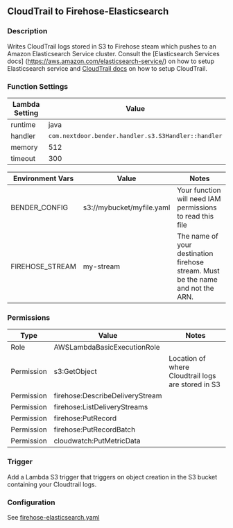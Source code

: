 ## CloudTrail to Firehose-Elasticsearch

### Description

Writes CloudTrail logs stored in S3 to Firehose steam which pushes to an Amazon
Elasticsearch Service cluster. Consult the [Elasticsearch Services docs]
(https://aws.amazon.com/elasticsearch-service/) on how to setup Elasticsearch
service and [CloudTrail docs](https://docs.aws.amazon.com/console/awscloudtrail/)
on how to setup CloudTrail.


### Function Settings


| Lambda Setting | Value                                                      |
| -------------- | ---------------------------------------------------------- |
| runtime        | java                                                       |
| handler        | `com.nextdoor.bender.handler.s3.S3Handler::handler`        |
| memory         | 512                                                        |
| timeout        | 300                                                        |

| Environment Vars | Value                     | Notes                        |
| ---------------- | ------------------------- | ---------------------------- |
| BENDER_CONFIG    | s3://mybucket/myfile.yaml | Your function will need IAM permissions to read this file |
| FIREHOSE_STREAM  | my-stream                 | The name of your destination firehose stream. Must be the name and not the ARN. |

### Permissions

| Type             | Value                           | Notes                  |
| ---------------- | ------------------------------- |----------------------- |
| Role             | AWSLambdaBasicExecutionRole     |                        |
| Permission       | s3:GetObject                    | Location of where Cloudtrail logs are stored in S3 |
| Permission       | firehose:DescribeDeliveryStream |                        |
| Permission       | firehose:ListDeliveryStreams    |                        |
| Permission       | firehose:PutRecord              |                        |
| Permission       | firehose:PutRecordBatch         |                        |
| Permission       | cloudwatch:PutMetricData        |                        |

### Trigger
Add a Lambda S3 trigger that triggers on object creation in the S3 bucket
containing your Cloudtrail logs.

### Configuration

See [firehose-elasticsearch.yaml](firehose-elasticsearch.yaml)